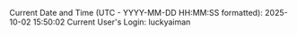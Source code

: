 Current Date and Time (UTC - YYYY-MM-DD HH:MM:SS formatted): 2025-10-02 15:50:02
Current User's Login: luckyaiman

